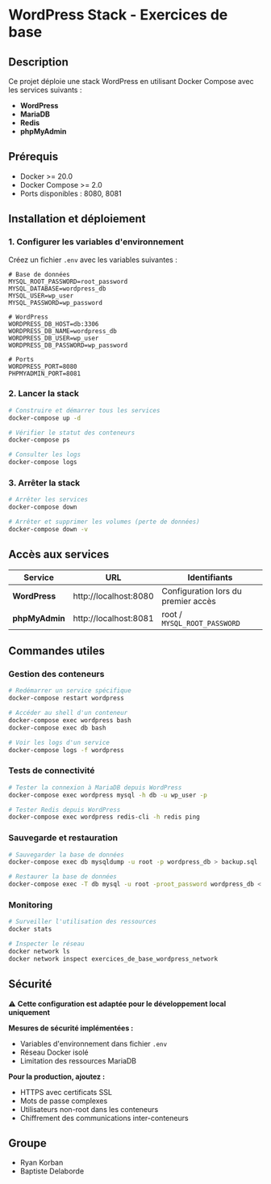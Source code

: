 # WordPress Stack - Exercices de base

## Description

Ce projet déploie une stack WordPress en utilisant Docker Compose avec les services suivants :
- **WordPress** 
- **MariaDB** 
- **Redis**
- **phpMyAdmin** 


## Prérequis

- Docker >= 20.0
- Docker Compose >= 2.0
- Ports disponibles : 8080, 8081

## Installation et déploiement

### 1. Configurer les variables d'environnement

Créez un fichier `.env` avec les variables suivantes :

```env
# Base de données
MYSQL_ROOT_PASSWORD=root_password
MYSQL_DATABASE=wordpress_db
MYSQL_USER=wp_user
MYSQL_PASSWORD=wp_password

# WordPress
WORDPRESS_DB_HOST=db:3306
WORDPRESS_DB_NAME=wordpress_db
WORDPRESS_DB_USER=wp_user
WORDPRESS_DB_PASSWORD=wp_password

# Ports
WORDPRESS_PORT=8080
PHPMYADMIN_PORT=8081 
```

### 2. Lancer la stack

```bash
# Construire et démarrer tous les services
docker-compose up -d

# Vérifier le statut des conteneurs
docker-compose ps

# Consulter les logs
docker-compose logs
```

### 3. Arrêter la stack

```bash
# Arrêter les services
docker-compose down

# Arrêter et supprimer les volumes (perte de données)
docker-compose down -v
```

## Accès aux services

| Service | URL | Identifiants |
|---------|-----|--------------|
| **WordPress** | http://localhost:8080 | Configuration lors du premier accès |
| **phpMyAdmin** | http://localhost:8081 | root / `MYSQL_ROOT_PASSWORD` |


## Commandes utiles

### Gestion des conteneurs
```bash
# Redémarrer un service spécifique
docker-compose restart wordpress

# Accéder au shell d'un conteneur
docker-compose exec wordpress bash
docker-compose exec db bash

# Voir les logs d'un service
docker-compose logs -f wordpress
```

### Tests de connectivité
```bash
# Tester la connexion à MariaDB depuis WordPress
docker-compose exec wordpress mysql -h db -u wp_user -p

# Tester Redis depuis WordPress
docker-compose exec wordpress redis-cli -h redis ping
```

### Sauvegarde et restauration
```bash
# Sauvegarder la base de données
docker-compose exec db mysqldump -u root -p wordpress_db > backup.sql

# Restaurer la base de données
docker-compose exec -T db mysql -u root -proot_password wordpress_db < backup.sql
```

### Monitoring
```bash
# Surveiller l'utilisation des ressources
docker stats

# Inspecter le réseau
docker network ls
docker network inspect exercices_de_base_wordpress_network
```

## Sécurité

⚠️ **Cette configuration est adaptée pour le développement local uniquement**

**Mesures de sécurité implémentées :**
- Variables d'environnement dans fichier `.env`
- Réseau Docker isolé
- Limitation des ressources MariaDB

**Pour la production, ajoutez :**
- HTTPS avec certificats SSL
- Mots de passe complexes
- Utilisateurs non-root dans les conteneurs
- Chiffrement des communications inter-conteneurs


## Groupe

- Ryan Korban
- Baptiste Delaborde
